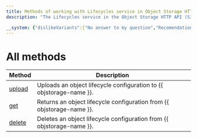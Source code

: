 ```yaml
---
title: Methods of working with Lifecycles service in Object Storage HTTP API (S3)
description: "The Lifecycles service in the Object Storage HTTP API (S3) manages lifecycle configurations for objects in buckets. The section describes methods for working with the service (upload, get, delete)."

__system: {"dislikeVariants":["No answer to my question","Recomendations didn't help","The content doesn't match title","Other"]}
---
```



# All methods

| Method | Description |
| ----- | ----- |
| [upload](lifecycles/upload.md) | Uploads an object lifecycle configuration to {{ objstorage-name }}. |
| [get](lifecycles/get.md) | Returns an object lifecycle configuration from {{ objstorage-name }}. |
| [delete](lifecycles/delete.md) | Deletes an object lifecycle configuration from {{ objstorage-name }}. |

